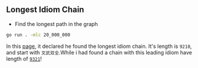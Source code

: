 ## Longest Idiom Chain

- Find the longest path in the graph

```sh
go run . -mlc 20_000_000
```

In this [page](http://www.jielongdaquan.com/phrase/chengyujielong.aspx?pageIndex=1), it declared he found the longest idiom chain. It's length is `9210`, and start with `文武双全`.While i had found a chain with this leading idiom have length of [`9321`](./files/文武双全-9321.json)!
